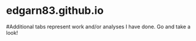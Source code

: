 # edgarn83.github.io
#Additional tabs represent work and/or analyses I have done. Go and take a look!

